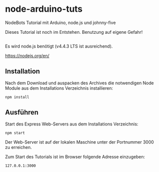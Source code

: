 # node-arduino-tuts
NodeBots Tutorial mit Arduino, node.js und johnny-five

Dieses Tutorial ist noch im Entstehen. Benutzung auf eigene Gefahr!

## 

Es wird node.js benötigt (v4.4.3 LTS ist ausreichend).

https://nodejs.org/en/


## Installation

Nach dem Download und auspacken des Archives die notwendigen Node Module aus dem Installations Verzeichnis installieren:

```
npm install
```

## Ausführen

Start des Express Web-Servers aus dem Installations Verzeichnis:

```
npm start
```

Der Web-Server ist auf der lokalen Maschine unter der Portnummer 3000 zu erreichen.

Zum Start des Tutorials ist im Browser folgende Adresse einzugeben:

```
127.0.0.1:3000
```
